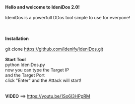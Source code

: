 <b>Hello and welcome to IdeniDos 2.0!</b> 
<br>
<br>
IdeniDos is a powerfull DDos tool simple to use for everyone!
<br>
<br>
<br>
<br>
<b>Installation</b>
<br>
<br>
git clone https://github.com/Idenify/IdeniDos.git
<br>
<br>
<b>Start Tool</b>
<br>
python IdeniDos.py<br>
now you can type the Target IP<br>
and the Target Port<br>
click "Enter" and the Attack will start!
<br>
<br>
<br>
<b>VIDEO</b> <b>==> </b> https://youtu.be/1So6l3HPpRM
